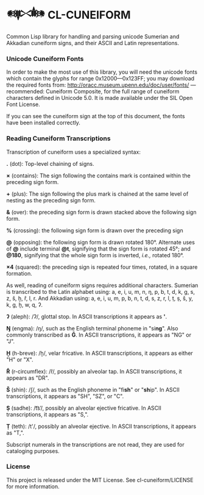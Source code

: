 # 𒀰 CL-CUNEIFORM

Common Lisp library for handling and parsing unicode Sumerian and Akkadian cuneiform signs, and their ASCII and Latin representations.

### Unicode Cuneiform Fonts

In order to make the most use of this library, you will need the unicode fonts which contain the glyphs for range 0x12000&mdash;0x123FF; you may download the required fonts from: http://oracc.museum.upenn.edu/doc/user/fonts/ &mdash; recommended: Cuneiform Composite, for the full range of cuneiform characters defined in Unicode 5.0.  It is made available under the SIL Open Font License.

If you can see the cuneiform sign at the top of this document, the fonts have been installed correctly.

### Reading Cuneiform Transcriptions

Transcription of cuneiform uses a specialized syntax:

**.** (dot): Top-level chaining of signs.

**×** (contains): The sign following the contains mark is contained within the preceding sign form.

**+** (plus): The sign following the plus mark is chained at the same level of nesting as the preceding sign form.

**&** (over): the preceding sign form is drawn stacked above the following sign form.

**%** (crossing): the following sign form is drawn over the preceding sign

**@** (opposing): the following sign form is drawn rotated 180°.  Alternate uses of **@** include terminal **@t**, signifying that the sign form is rotated 45°; and **@180**, signifying that the whole sign form is inverted, *i.e.,* rotated 180°.

**×4** (squared): the preceding sign is repeated four times, rotated, in a square formation.

As well, reading of cuneiform signs requires additional characters.  Sumerian is transcribed to the Latin alphabet using: a, e, i, u, m, n, ŋ, p, b, t, d, k, g, s, z, š, ḫ, r̂, l, r.  And Akkadian using: a, e, i, u, m, p, b, n, t, d, s, z, r, l, ṭ, ṣ, š, y, k, g, ḫ, w, q, ʔ.

**ʔ** (aleph): /ʔ/, glottal stop. In ASCII transcriptions it appears as **'**.

**Ŋ** (engma): /ŋ/, such as the English terminal phoneme in "si**ng**".  Also commonly transcribed as **G̃**.  In ASCII transcriptions, it appears as "NG" or "J".

**Ḫ** (h-breve): /ḫ/, velar fricative. In ASCII transcriptions, it appears as either "H" or "X".

**R̂** (r-circumflex): /r̂/, possibly an alveolar tap. In ASCII transcriptions, it appears as "DR".

**Š** (shin): /ʃ/, such as the English phoneme in "fi**sh**" or "**sh**ip".  In ASCII transcriptions, it appears as "SH", "SZ", or "C".

**Ṣ** (sadhe): /t͡sʼ/, possibly an alveolar ejective fricative. In ASCII transcriptions, it appears as "S,".

**Ṭ** (teth): /t'/, possibly an alveolar ejective. In ASCII transcriptions, it appears as "T,".

Subscript numerals in the transcriptions are not read, they are used for cataloging purposes.

### License

This project is released under the MIT License.  See cl-cuneiform/LICENSE for more information.
